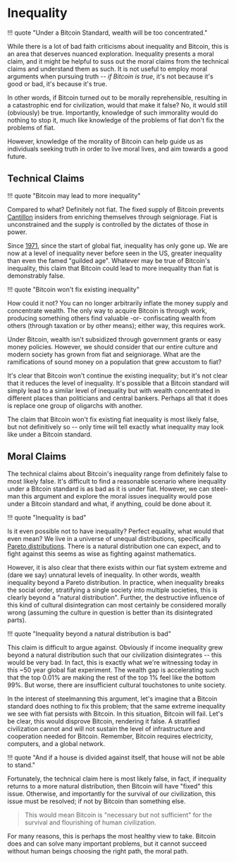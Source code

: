 # Inequality

!!! quote "Under a Bitcoin Standard, wealth will be too concentrated."

While there is a lot of bad faith criticisms
 about inequality and Bitcoin,
 this is an area that deserves
 nuanced exploration.
Inequality presents a moral claim,
 and it might be helpful
 to suss out the moral claims
 from the technical claims
 and understand them as such.
It is not useful to employ moral arguments
 when pursuing truth
 -- *if Bitcoin is true*,
 it's not because it's good or bad,
 it's because it's true.

In other words, if Bitcoin
 turned out to be morally reprehensible,
 resulting in a catastrophic end for civilization,
 would that make it false?
No, it would still (obviously) be true.
Importantly, knowledge of such immorality 
 would do nothing to stop it, much like
 knowledge of the problems of fiat don't fix
 the problems of fiat.

However, knowledge of the morality
 of Bitcoin can help guide us as
 individuals seeking truth in order to 
 live moral lives, and aim towards
 a good future.




## Technical Claims

!!! quote "Bitcoin may lead to more inequality"

Compared to what?
Definitely not fiat.
The fixed supply of Bitcoin prevents
 [Cantillon](https://www.swfinstitute.org/news/89070/what-is-the-cantillon-effect-and-why-its-even-more-important-now)
 insiders from enriching themselves
 through seigniorage.
Fiat is unconstrained and the supply is
 controlled by the dictates of those in power.

Since [1971](https://wtfhappenedin1971.com/),
 since the start of global fiat,
 inequality has only gone up.
We are now at a level of inequality
 never before seen in the US,
 greater inequality than
 even the famed "guilded age".
Whatever may be true of Bitcoin's
 inequality, this claim that
 Bitcoin could lead to more inequality
 than fiat is demonstrably false.


!!! quote "Bitcoin won't fix existing inequality"

How could it not?
You can no longer arbitrarily inflate
 the money supply and concentrate wealth.
The only way to acquire 
 Bitcoin is through work,
 producing
 something others find valuable
 -or-
 confiscating wealth from others
 (through taxation or by other means);
 either way, this requires work.

Under Bitcoin, 
 wealth isn't
 subsidized through government grants
 or easy money policies.
However, we should consider that our
 entire culture and modern society
 has grown from fiat and seigniorage.
What are the ramifications
 of sound money on a population that
 grew accustom to fiat?

It's clear that Bitcoin won't
 continue the existing inequality;
 but it's not clear that it reduces
 the level of
 inequality.
It's possible that a Bitcoin standard
 will simply lead to
 a similar level of inequality
 but with wealth concentrated in different
 places than politicians and central bankers.
Perhaps all that it does is replace one
 group of oligarchs with another.

The claim that Bitcoin won't fix
 existing fiat inequality
 is most likely false,
 but not definitively so --
 only time will tell exactly
 what inequality
 may look like 
 under a Bitcoin standard.









## Moral Claims

The technical claims about Bitcoin's inequality
 range from definitely false to most likely false.
It's difficult to find a reasonable scenario
 where inequality under a Bitcoin standard
 is as bad as it is under fiat.
However, we can steel-man this argument and
 explore the moral issues inequality would
 pose under a Bitcoin standard and what,
 if anything,
 could be done about it.


!!! quote "Inequality is bad"

Is it even possible not to have inequality?
Perfect equality, what would that even mean?
We live in a universe of unequal distributions, specifically
 [Pareto distributions](https://en.wikipedia.org/wiki/Pareto_distribution).
There is a natural distribution one can expect,
 and to fight against this seems as wise as
 fighting against mathematics.

However, it is also clear that there
 exists within our fiat system
 extreme and (dare we say)
 unnatural levels of inequality.
In other words,
 wealth inequality beyond a Pareto distribution.
In practice, when inequality breaks
 the social order, stratifying a single
 society into multiple societies, this
 is clearly beyond a "natural distribution".
Further, the destructive influence of this
 kind of cultural disintegration can most
 certainly be considered morally wrong
 (assuming the culture in question is
 better than its disintegrated parts).


!!! quote "Inequality beyond a natural distribution is bad"

This claim is difficult to argue against.
Obviously if income inequality grew beyond a
 natural distribution such that our civilization
 disintegrates -- this would be very bad.
In fact, this is exactly what we're witnessing
 today in this ~50 year global fiat experiment.
The wealth gap is accelerating such that the
 top 0.01% are making the rest of the top 1%
 feel like the bottom 99%.
But worse, there are insufficient cultural
 touchstones to unite society.

In the interest of steelmanning this argument,
 let's imagine that a Bitcoin standard
 does nothing to fix this problem;
 that the same extreme inequality we see
 with fiat persists with Bitcoin.
In this situation, Bitcoin will fail.
Let's be clear, this would disprove
 Bitcoin, rendering it false.
A stratified civilization cannot
 and will not sustain the level of
 infrastructure and cooperation needed
 for Bitcoin.
Remember, Bitcoin requires electricity,
 computers, and a global network.

!!! quote "And if a house is divided against itself, that house will not be able to stand."

Fortunately, the technical claim here is
 most likely false, in fact, if inequality
 returns to a more natural distribution,
 then Bitcoin will have "fixed" this issue.
Otherwise, and importantly for the survival
 of our civilization, this issue must be
 resolved;
 if not by Bitcoin than something else.

> This would mean Bitcoin is
> "necessary but not sufficient"
> for the survival and flourishing
> of human civilization.

For many reasons, this is perhaps
 the most healthy view to take.
Bitcoin does and can solve many important
 problems, but it cannot succeed
 without human beings choosing the right
 path, the moral path.





